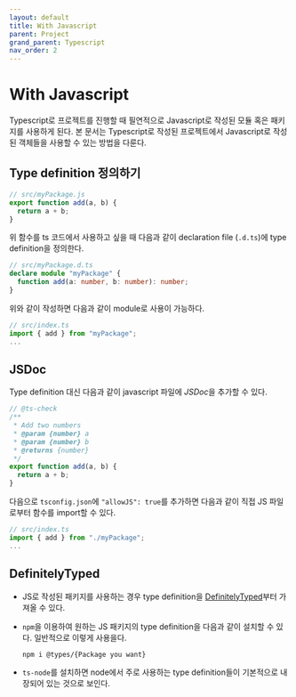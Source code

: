 ```yaml
---
layout: default
title: With Javascript
parent: Project
grand_parent: Typescript
nav_order: 2
---
```


# With Javascript

Typescript로 프로젝트를 진행할 때 필연적으로 Javascript로 작성된 모듈 혹은 패키지를 사용하게 된다. 본 문서는 Typescript로 작성된 프로젝트에서 Javascript로 작성된 객체들을 사용할 수 있는 방법을 다룬다.

## Type definition 정의하기

```javascript
// src/myPackage.js
export function add(a, b) {
  return a + b;
}
```

위 함수를 ts 코드에서 사용하고 싶을 때 다음과 같이 declaration file (`.d.ts`)에 type definition을 정의한다.

```typescript
// src/myPackage.d.ts
declare module "myPackage" {
  function add(a: number, b: number): number;
}
```

위와 같이 작성하면 다음과 같이 module로 사용이 가능하다.

```typescript
// src/index.ts
import { add } from "myPackage";
...
```

## JSDoc

Type definition 대신 다음과 같이 javascript 파일에 *JSDoc*을 추가할 수 있다.

```javascript
// @ts-check
/**
 * Add two numbers
 * @param {number} a
 * @param {number} b
 * @returns {number}
 */
export function add(a, b) {
  return a + b;
}
```

다음으로 `tsconfig.json`에 `"allowJS": true`를 추가하면 다음과 같이 직접 JS 파일로부터 함수를 import할 수 있다.

```typescript
// src/index.ts
import { add } from "./myPackage";
...
```

## DefinitelyTyped

- JS로 작성된 패키지를 사용하는 경우 type definition을 [DefinitelyTyped](https://github.com/DefinitelyTyped/DefinitelyTyped)부터 가져올 수 있다.
- `npm`을 이용하여 원하는 JS 패키지의 type definition을 다음과 같이 설치할 수 있다. 일반적으로 이렇게 사용을다.

  ```bash
  npm i @types/{Package you want}
  ```

- `ts-node`를 설치하면 node에서 주로 사용하는 type definition들이 기본적으로 내장되어 있는 것으로 보인다.
